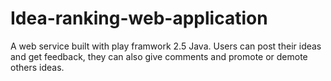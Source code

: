 # Idea-ranking-web-application

A web service built with play framwork 2.5 Java. Users can post their ideas and get feedback, they can also give comments and promote or demote others ideas.

